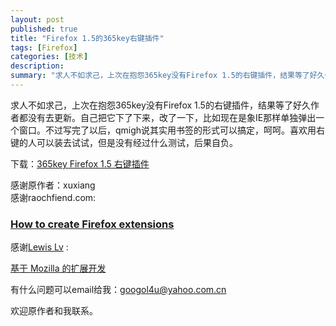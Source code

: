 ```yaml
---
layout: post
published: true
title: "Firefox 1.5的365key右键插件"
tags: [Firefox]
categories: [技术]    
description: 
summary: "求人不如求己，上次在抱怨365key没有Firefox 1.5的右键插件，结果等了好久作者都没有去更新。自己把它下了下来，改了一下，比如现在是象IE那样单独弹出一个窗口。不过写完了以后，qmigh说其实用书签的形式可以搞定，呵呵。喜欢用右键"
---
```

求人不如求己，上次在抱怨365key没有Firefox 1.5的右键插件，结果等了好久作者都没有去更新。自己把它下了下来，改了一下，比如现在是象IE那样单独弹出一个窗口。不过写完了以后，qmigh说其实用书签的形式可以搞定，呵呵。喜欢用右键的人可以装去试试，但是没有经过什么测试，后果自负。  
  
下载：[365key Firefox 1.5 右键插件][365key Firefox 1.5]  
  
感谢原作者：xuxiang  
感谢raochfiend.com:  


### [How to create Firefox extensions][] ###

感谢[Lewis Lv][] :  
  
[基于 Mozilla 的扩展开发][Mozilla]  
  
有什么问题可以email给我：[googol4u@yahoo.com.cn][googol4u_yahoo.com.cn]  
  
欢迎原作者和我联系。  
  



[365key Firefox 1.5]: http://202.96.136.147/kevin/365key.xpi
[How to create Firefox extensions]: http://roachfiend.com/archives/2004/12/08/how-to-create-firefox-extensions/
[Lewis Lv]: mailto:lewislv@gmail.com
[Mozilla]: http://itart.wordpress.com/mozilla-ext/
[googol4u_yahoo.com.cn]: mailto:googol4u@yahoo.com.cn